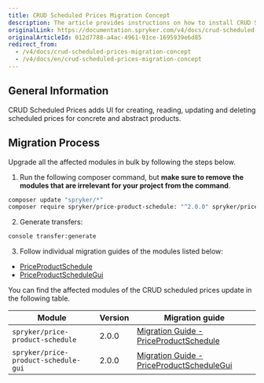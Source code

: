 ```yaml
---
title: CRUD Scheduled Prices Migration Concept
description: The article provides instructions on how to install CRUD Scheduled Prices on all modules affected in bulk and them individually.
originalLink: https://documentation.spryker.com/v4/docs/crud-scheduled-prices-migration-concept
originalArticleId: 012d7788-a4ac-4961-91ce-1695939e6d85
redirect_from:
  - /v4/docs/crud-scheduled-prices-migration-concept
  - /v4/docs/en/crud-scheduled-prices-migration-concept
---
```


## General Information
CRUD Scheduled Prices adds UI for creating, reading, updating and deleting scheduled prices for concrete and abstract products.

## Migration Process
Upgrade all the affected modules in bulk by following the steps below.

1. Run the following composer command, but **make sure to remove the modules that are irrelevant for your project from the command**.

```bash
composer update "spryker/*"
composer require spryker/price-product-schedule: "^2.0.0" spryker/price-product-schedule-gui: "^2.0.0" --update-with-dependencies
```

2. Generate transfers:

```bash
console transfer:generate
```

3. Follow individual migration guides of the modules listed below:
* [PriceProductSchedule](/docs/scos/dev/migration-and-integration/202001.0/module-migration-guides/migration-guide-priceproductschedule.html#upgrading-from-version-1---to-version-2-0-0)
* [PriceProductScheduleGui](/docs/scos/dev/migration-and-integration/202001.0/module-migration-guides/migration-guide-priceproductschedulegui.html#upgrading-from-version-1---to-version-2-0-0)

You can find the affected modules of the CRUD scheduled prices update in the following table.

| Module | Version | Migration guide |
| --- | --- | --- |
| `spryker/price-product-schedule	` | 	2.0.0 | [Migration Guide - PriceProductSchedule](/docs/scos/dev/migration-and-integration/202001.0/module-migration-guides/migration-guide-priceproductschedule.html#upgrading-from-version-1---to-version-2-0-0) |
| `spryker/price-product-schedule-gui` | 	2.0.0 | [Migration Guide - PriceProductScheduleGui](/docs/scos/dev/migration-and-integration/202001.0/module-migration-guides/migration-guide-priceproductschedulegui.html#upgrading-from-version-1---to-version-2-0-0) |
